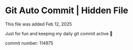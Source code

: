 # Git Auto Commit | Hidden File

This file was added Feb 12, 2025

Just for fun and keeping my daily git commit active 🤪

commit number: 114975
